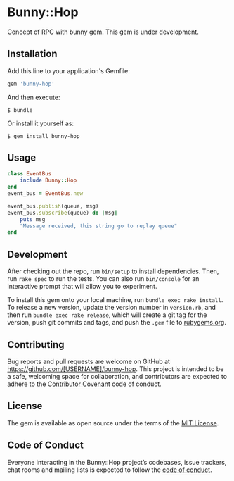 # Bunny::Hop

Concept of RPC with bunny gem. 
This gem is under development.

## Installation

Add this line to your application's Gemfile:

```ruby
gem 'bunny-hop'
```

And then execute:

    $ bundle

Or install it yourself as:

    $ gem install bunny-hop

## Usage

```ruby
class EventBus
    include Bunny::Hop
end
event_bus = EventBus.new

event_bus.publish(queue, msg)
event_bus.subscribe(queue) do |msg|
    puts msg
    "Message received, this string go to replay queue"
end
```

## Development

After checking out the repo, run `bin/setup` to install dependencies. Then, run `rake spec` to run the tests. You can also run `bin/console` for an interactive prompt that will allow you to experiment.

To install this gem onto your local machine, run `bundle exec rake install`. To release a new version, update the version number in `version.rb`, and then run `bundle exec rake release`, which will create a git tag for the version, push git commits and tags, and push the `.gem` file to [rubygems.org](https://rubygems.org).

## Contributing

Bug reports and pull requests are welcome on GitHub at https://github.com/[USERNAME]/bunny-hop. This project is intended to be a safe, welcoming space for collaboration, and contributors are expected to adhere to the [Contributor Covenant](http://contributor-covenant.org) code of conduct.

## License

The gem is available as open source under the terms of the [MIT License](https://opensource.org/licenses/MIT).

## Code of Conduct

Everyone interacting in the Bunny::Hop project’s codebases, issue trackers, chat rooms and mailing lists is expected to follow the [code of conduct](https://github.com/[USERNAME]/bunny-hop/blob/master/CODE_OF_CONDUCT.md).
